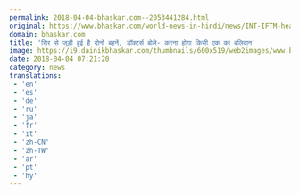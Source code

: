 ```yaml
---
permalink: 2018-04-04-bhaskar.com--2053441284.html
original: https://www.bhaskar.com/world-news-in-hindi/news/INT-IFTM-head-conjoined-sister-in-philippines-5844021-PHO.html
domain: bhaskar.com
title: 'सिर से जुड़ी हुई है दोनों बहनें, डॉक्टर्स बोले- करना होगा किसी एक का बलिदान'
image: https://i9.dainikbhaskar.com/thumbnails/600x519/web2images/www.bhaskar.com/2018/04/03/headjoint1_1522763894.jpg
date: 2018-04-04 07:21:20
category: news
translations: 
 - 'en'
 - 'es'
 - 'de'
 - 'ru'
 - 'ja'
 - 'fr'
 - 'it'
 - 'zh-CN'
 - 'zh-TW'
 - 'ar'
 - 'pt'
 - 'hy'
---
```


